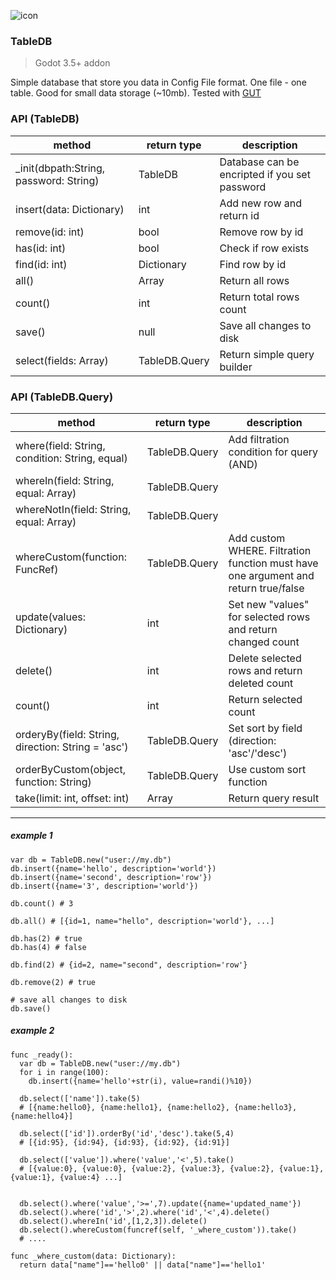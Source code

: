 ![icon](https://user-images.githubusercontent.com/12999437/186977912-32173e22-1325-41bc-94e0-30612efe181e.png)
### TableDB 
> Godot 3.5+ addon

Simple database that store you data in Config File format. One file - one table. Good for small data storage (~10mb). Tested with [GUT](https://github.com/bitwes/Gut)

### API (TableDB)

| method  | return type | description |
| ------------- | ------------- | ------------- |
| _init(dbpath:String, password: String)| TableDB | Database can be encripted if you set password |
| insert(data: Dictionary)  | int  | Add new row and return id |
| remove(id: int)  | bool  | Remove row by id  |
| has(id: int)  | bool  | Check if row exists |
| find(id: int)  | Dictionary  | Find row by id |
| all()  | Array  | Return all rows |
| count()  | int  | Return total rows count |
| save()  | null  | Save all changes to disk |
| select(fields: Array)  | TableDB.Query  | Return simple query builder |

### API (TableDB.Query)
| method  | return type | description |
| ------------- | ------------- | ------------- |
| where(field: String, condition: String, equal)  | TableDB.Query | Add filtration condition for query (AND) |
| whereIn(field: String, equal: Array)  | TableDB.Query |  |
| whereNotIn(field: String, equal: Array)  | TableDB.Query |  |
| whereCustom(function: FuncRef)  | TableDB.Query | Add custom WHERE. Filtration function must have one argument and return true/false |
| update(values: Dictionary) | int | Set new "values" for selected rows and return changed count |
| delete() | int | Delete selected rows and return deleted count |
| count() | int | Return selected count |
| orderyBy(field: String, direction: String = 'asc') | TableDB.Query | Set sort by field (direction: 'asc'/'desc') |
| orderByCustom(object, function: String) | TableDB.Query | Use custom sort function |
| take(limit: int, offset: int) | Array | Return query result |

____

##### example 1
```gdscript
var db = TableDB.new("user://my.db")
db.insert({name='hello', description='world'})
db.insert({name='second', description='row'})
db.insert({name='3', description='world'})

db.count() # 3

db.all() # [{id=1, name="hello", description='world'}, ...]

db.has(2) # true
db.has(4) # false

db.find(2) # {id=2, name="second", description='row'}

db.remove(2) # true

# save all changes to disk
db.save()
```
##### example 2

```gdscript
func _ready():
  var db = TableDB.new("user://my.db")
  for i in range(100):
    db.insert({name='hello'+str(i), value=randi()%10})
  
  db.select(['name']).take(5)
  # [{name:hello0}, {name:hello1}, {name:hello2}, {name:hello3}, {name:hello4}]

  db.select(['id']).orderBy('id','desc').take(5,4)
  # [{id:95}, {id:94}, {id:93}, {id:92}, {id:91}]

  db.select(['value']).where('value','<',5).take()
  # [{value:0}, {value:0}, {value:2}, {value:3}, {value:2}, {value:1}, {value:1}, {value:4} ...]
  
  
  db.select().where('value','>=',7).update({name='updated_name'})
  db.select().where('id','>',2).where('id','<',4).delete()
  db.select().whereIn('id',[1,2,3]).delete()
  db.select().whereCustom(funcref(self, '_where_custom')).take()
  # ....
    
func _where_custom(data: Dictionary):
  return data["name"]=='hello0' || data["name"]=='hello1'
```



